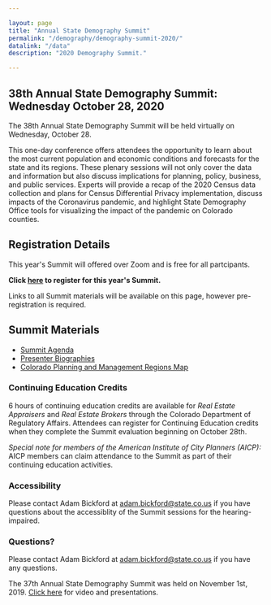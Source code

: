 ```yaml
---

layout: page
title: "Annual State Demography Summit"
permalink: "/demography/demography-summit-2020/"
datalink: "/data"
description: "2020 Demography Summit."

---
```



## 38th Annual State Demography Summit: Wednesday October 28, 2020


The 38th Annual State Demography Summit will be held virtually on Wednesday, October 28.

This one-day conference offers attendees the opportunity to learn about the most current population and economic conditions and forecasts for the state and its regions.  These plenary sessions will not only cover the data and information but also discuss implications for planning, policy, business, and public services. Experts will provide a recap of the 2020 Census data collection and plans for Census Differential Privacy implementation, discuss impacts of the Coronavirus pandemic, and highlight State Demography Office tools for visualizing the impact of the pandemic on Colorado counties.

## Registration Details 

This year's Summit will offered over Zoom and is free for all partcipants.

**Click [here](https://zoom.us/webinar/register/WN_PugvQrwET3CI8cTO8-0e4Q) to register for this year's Summit.**

Links to all Summit materials will be available on this page, however pre-registration is required.

## Summit Materials
- [Summit Agenda](https://drive.google.com/file/d/1PZCw5d0YoEKvcZiFso9wje3Gc5154clq/view?usp=sharing)
- [Presenter Biographies](https://drive.google.com/file/d/115bwp-0s_uN4OCliOO7UGgVy_VjwnKKX/view?usp=sharing)
- [Colorado Planning and Management Regions Map](https://drive.google.com/file/d/1rVVVeTO9Ym4E9DKewWvhoh1k023u-iWh/view?usp=sharing)

### Continuing Education Credits
6 hours of continuing education credits are available for *Real Estate Appraisers* and *Real Estate Brokers* through the Colorado Department of Regulatory Affairs.
Attendees can register for Continuing Education credits when they complete the Summit evaluation beginning on October 28th.
 
*Special note for members of the American Institute of City Planners (AICP):*
AICP members can claim attendance to the Summit as part of their continuing education activities.

### Accessibility
Please contact Adam Bickford at [adam.bickford@state.co.us](mailto:adam.bickford@state.co.us) if you have questions about the accessiblity of the Summit sessions for the hearing-impaired.

### Questions?
Please contact Adam Bickford at [adam.bickford@state.co.us](mailto:adam.bickford@state.co.us) if you have any questions.

The 37th Annual State Demography Summit was held on November 1st, 2019. [Click here](/demography/publications-and-presentations/#annual-demography-summit-20198) for video and presentations.
